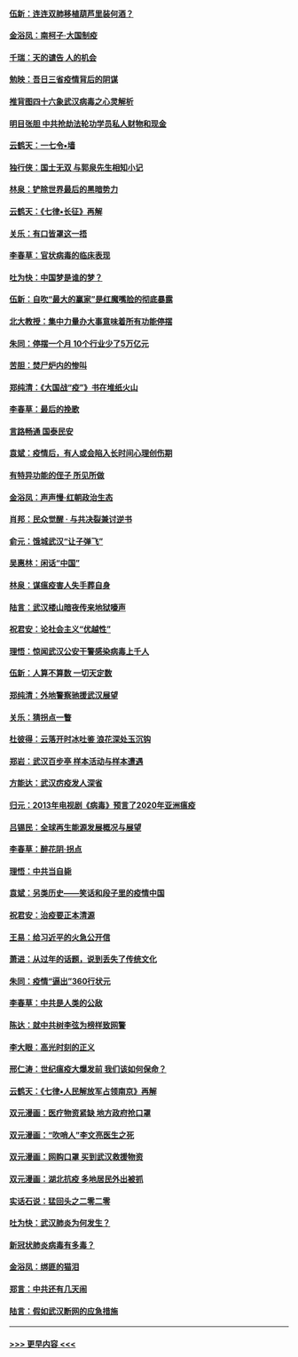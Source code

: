 #### [伍新：连连双肺移植葫芦里装何酒？](../pages/nsc993/n11913667.md?t=03050802) 
#### [金浴凤：南柯子·大国制疫](../pages/nsc993/n11913657.md?t=03050802) 
#### [千瑞：天的谴告  人的机会](../pages/nsc993/n11913309.md?t=03050802) 
#### [勉映：吾日三省疫情背后的阴谋](../pages/nsc993/n11913079.md?t=03050802) 
#### [推背图四十六象武汉病毒之心灵解析](../pages/nsc993/n11911761.md?t=03050802) 
#### [明目张胆 中共抢劫法轮功学员私人财物和现金](../pages/nsc993/n11910262.md?t=03050802) 
#### [云鹤天：一七令▪墙](../pages/nsc993/n11910627.md?t=03050802) 
#### [独行侠：国士无双 与郭泉先生相知小记](../pages/nsc993/n11910613.md?t=03050802) 
#### [林泉：铲除世界最后的黑暗势力](../pages/nsc993/n11909320.md?t=03050802) 
#### [云鹤天：《七律▪长征》再解](../pages/nsc993/n11909327.md?t=03050802) 
#### [关乐：有口皆罩这一捂](../pages/nsc993/n11908393.md?t=03050802) 
#### [李春草：官状病毒的临床表现](../pages/nsc993/n11908339.md?t=03050802) 
#### [吐为快：中国梦是谁的梦？](../pages/nsc993/n11906564.md?t=03050802) 
#### [伍新：自吹“最大的赢家”是红魔嘴脸的彻底暴露](../pages/nsc993/n11906407.md?t=03050802) 
#### [北大教授：集中力量办大事意味着所有功能停摆](../pages/nsc993/n11904800.md?t=03050802) 
#### [朱同：停摆一个月 10个行业少了5万亿元](../pages/nsc993/n11904498.md?t=03050802) 
#### [苦胆：焚尸炉内的惨叫](../pages/nsc993/n11904479.md?t=03050802) 
#### [郑纯清：《大国战“疫”》书在堆纸火山](../pages/nsc993/n11904450.md?t=03050802) 
#### [李春草：最后的挽歌](../pages/nsc993/n11904441.md?t=03050802) 
#### [言路畅通 国泰民安](../pages/nsc993/n11904222.md?t=03050802) 
#### [袁斌：疫情后，有人或会陷入长时间心理创伤期](../pages/nsc993/n11901514.md?t=03050802) 
#### [有特异功能的侄子 所见所做](../pages/nsc993/n11901154.md?t=03050802) 
#### [金浴凤：声声慢‧红朝政治生态](../pages/nsc993/n11899553.md?t=03050802) 
#### [肖邦：民众觉醒 · 与共决裂兼讨逆书](../pages/nsc993/n11898435.md?t=03050802) 
#### [俞元：饿城武汉“让子弹飞”](../pages/nsc993/n11898344.md?t=03050802) 
#### [吴惠林：闲话“中国”](../pages/nsc993/n11898182.md?t=03050802) 
#### [林泉：谋瘟疫害人失手葬自身](../pages/nsc993/n11897892.md?t=03050802) 
#### [陆言：武汉楼山暗夜传来地狱嚎声](../pages/nsc993/n11897033.md?t=03050802) 
#### [祝君安：论社会主义“优越性”](../pages/nsc993/n11897005.md?t=03050802) 
#### [理悟：惊闻武汉公安干警感染病毒上千人](../pages/nsc993/n11896947.md?t=03050802) 
#### [伍新：人算不算数 一切天定数](../pages/nsc993/n11893372.md?t=03050802) 
#### [郑纯清：外地警察驰援武汉展望](../pages/nsc993/n11893115.md?t=03050802) 
#### [关乐：猜拐点一瞥](../pages/nsc993/n11893020.md?t=03050802) 
#### [杜彼得：云落开时冰吐鉴 浪花深处玉沉钩](../pages/nsc993/n11892107.md?t=03050802) 
#### [郑岩：武汉百步亭 样本活动与样本遭遇](../pages/nsc993/n11892310.md?t=03050802) 
#### [方能达：武汉疠疫发人深省](../pages/nsc993/n11891376.md?t=03050802) 
#### [归元：2013年电视剧《病毒》预言了2020年亚洲瘟疫](../pages/nsc993/n11891126.md?t=03050802) 
#### [吕锡民：全球再生能源发展概况与展望](../pages/nsc993/n11890613.md?t=03050802) 
#### [李春草：醉花阴·拐点](../pages/nsc993/n11890567.md?t=03050802) 
#### [理悟：中共当自毙](../pages/nsc993/n11890559.md?t=03050802) 
#### [袁斌：另类历史——笑话和段子里的疫情中国](../pages/nsc993/n11889243.md?t=03050802) 
#### [祝君安：治疫要正本清源](../pages/nsc993/n11889085.md?t=03050802) 
#### [王易：给习近平的火急公开信](../pages/nsc993/n11888225.md?t=03050802) 
#### [萧进：从过年的话题，说到丢失了传统文化](../pages/nsc993/n11887732.md?t=03050802) 
#### [朱同：疫情“逼出”360行状元](../pages/nsc993/n11887678.md?t=03050802) 
#### [李春草：中共是人类的公敌](../pages/nsc993/n11887656.md?t=03050802) 
#### [陈达：就中共树李弦为榜样致网警](../pages/nsc993/n11887625.md?t=03050802) 
#### [李大眼：高光时刻的正义](../pages/nsc993/n11887585.md?t=03050802) 
#### [邢仁涛：世纪瘟疫大爆发前 我们该如何保命？](../pages/nsc993/n11887535.md?t=03050802) 
#### [云鹤天：《七律▪人民解放军占领南京》再解](../pages/nsc993/n11887524.md?t=03050802) 
#### [双元漫画：医疗物资紧缺 地方政府抢口罩](../pages/nsc993/n11884744.md?t=03050802) 
#### [双元漫画：“吹哨人”李文亮医生之死](../pages/nsc993/n11884705.md?t=03050802) 
#### [双元漫画：网购口罩 买到武汉救援物资](../pages/nsc993/n11884670.md?t=03050802) 
#### [双元漫画：湖北抗疫 多地居民外出被抓](../pages/nsc993/n11884643.md?t=03050802) 
#### [实话石说：猛回头之二零二零](../pages/nsc993/n11883968.md?t=03050802) 
#### [吐为快：武汉肺炎为何发生？](../pages/nsc993/n11882180.md?t=03050802) 
#### [新冠状肺炎病毒有多毒？](../pages/nsc993/n11881790.md?t=03050802) 
#### [金浴凤：绑匪的猫泪](../pages/nsc993/n11880664.md?t=03050802) 
#### [郑言：中共还有几天闹](../pages/nsc993/n11880645.md?t=03050802) 
#### [陆言：假如武汉断网的应急措施](../pages/nsc993/n11880619.md?t=03050802) 

----
#### [ >>> 更早内容 <<< ](../indexes/nsc993-earlier.md)
